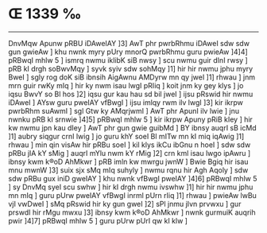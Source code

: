 # Œ 1339 ‰
---
DnvMqw Apunw pRBU iDAweIAY ]3] AwT phr pwrbRhmu iDAweI sdw sdw
gun gwieAw ] khu nwnk myry pUry mnorQ pwrbRhmu guru pwieAw ]4]4]
pRBwqI mhlw 5 ] ismrq nwmu iklibK siB nwsy ] scu nwmu guir dInI rwsy
] pRB kI drgh soBwvMqy ] syvk syiv sdw sohMqy ]1] hir hir nwmu jphu
myry BweI ] sgly rog doK siB ibnsih AigAwnu AMDyrw mn qy jweI ]1]
rhwau ] jnm mrn guir rwKy mIq ] hir ky nwm isau lwgI pRIiq ] koit
jnm ky gey klys ] jo iqsu BwvY so Bl hos ]2] iqsu gur kau hau sd bil
jweI ] ijsu pRswid hir nwmu iDAweI ] AYsw guru pweIAY vfBwgI ] ijsu
imlqy rwm ilv lwgI ]3] kir ikrpw pwrbRhm suAwmI ] sgl Gtw ky
AMqrjwmI ] AwT phr ApunI ilv lwie ] jnu nwnku pRB kI srnwie
]4]5] pRBwqI mhlw 5 ] kir ikrpw Apuny pRiB kIey ] hir kw nwmu jpn
kau dIey ] AwT phr gun gwie guibMd ] BY ibnsy auqrI sB icMd ]1]
aubry siqgur crnI lwig ] jo guru khY soeI Bl mITw mn kI miq iqAwig
]1] rhwau ] min qin visAw hir pRBu soeI ] kil klys ikCu ibGnu n
hoeI ] sdw sdw pRBu jIA kY sMig ] auqrI mYlu nwm kY rMig ]2] crn
kml isau lwgo ipAwru ] ibnsy kwm k®oD AhMkwr ] pRB imln kw mwrgu
jwnW ] Bwie Bgiq hir isau mnu mwnW ]3] suix sjx sMq mIq suhyly ]
nwmu rqnu hir Agh Aqoly ] sdw sdw pRBu gux iniD gweIAY ] khu nwnk
vfBwgI pweIAY ]4]6] pRBwqI mhlw 5 ] sy DnvMq syeI scu swhw ] hir
kI drgh nwmu ivswhw ]1] hir hir nwmu jphu mn mIq ] guru pUrw pweIAY
vfBwgI inrml pUrn rIiq ]1] rhwau ] pwieAw lwBu vjI vwDweI ] sMq
pRswid hir ky gun gweI ]2] sPl jnmu jIvn prvwxu ] gur prswdI hir
rMgu mwxu ]3] ibnsy kwm k®oD AhMkwr ] nwnk gurmuiK auqrih pwir
]4]7] pRBwqI mhlw 5 ] guru pUrw pUrI qw kI klw ]
####
